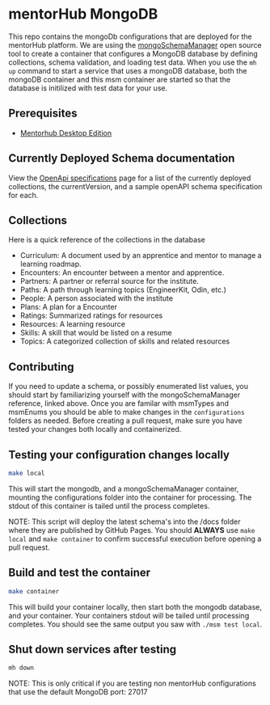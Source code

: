 # mentorHub MongoDB

This repo contains the mongoDb configurations that are deployed for the mentorHub platform. We are using the [mongoSchemaManager](https://github.com/agile-learning-institute/mongoSchemaManager/blob/main/docs/REFERENCE.md) open source tool to create a container that configures a MongoDB database by defining collections, schema validation, and loading test data. When you use the ``mh up`` command to start a service that uses a mongoDB database, both the mongoDB container and this msm container are started so that the database is initilized with test data for your use.

## Prerequisites
- [Mentorhub Desktop Edition](https://github.com/agile-learning-institute/mentorHub/blob/main/mentorHub-developer-edition/README.md)

## Currently Deployed Schema documentation
View the [OpenApi specifications](https://agile-learning-institute.github.io/mentorHub-mongodb/) page for a list of the currently deployed collections, the currentVersion, and a sample openAPI schema specification for each.

## Collections
Here is a quick reference of the collections in the database
- Curriculum: A document used by an apprentice and mentor to manage a learning roadmap.
- Encounters: An encounter between a mentor and apprentice. 
- Partners: A partner or referral source for the institute.
- Paths: A path through learning topics (EngineerKit, Odin, etc.)
- People: A person associated with the institute
- Plans: A plan for a Encounter
- Ratings: Summarized ratings for resources
- Resources: A learning resource
- Skills: A skill that would be listed on a resume
- Topics: A categorized collection of skills and related resources

## Contributing
If you need to update a schema, or possibly enumerated list values, you should start by familiarizing yourself with the mongoSchemaManager reference, linked above. Once you are familar with msmTypes and msmEnums you should be able to make changes in the ``configurations`` folders as needed.  Before creating a pull request, make sure you have tested your changes both locally and containerized. 

## Testing your configuration changes locally
```bash
make local
```
This will start the mongodb, and a mongoSchemaManager container, mounting the configurations folder into the container for processing. The stdout of this container is tailed until the process completes.

NOTE: This script will deploy the latest schema's into the /docs folder where they are published by GitHub Pages. You should **ALWAYS** use ``make local`` and ``make container`` to confirm successful execution before opening a pull request.

## Build and test the container 
```bash
make container
```
This will build your container locally, then start both the mongodb database, and your container. Your containers stdout will be tailed until processing completes. You should see the same output you saw with ``./msm test local``. 

## Shut down services after testing
```bash
mh down
```
NOTE: This is only critical if you are testing non mentorHub configurations that use the default MongoDB port: 27017

